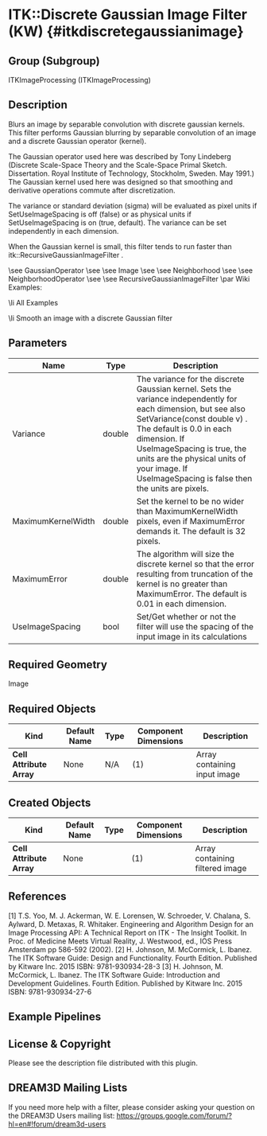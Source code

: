 ITK::Discrete Gaussian Image Filter (KW) {#itkdiscretegaussianimage}
========================

## Group (Subgroup) ##

ITKImageProcessing (ITKImageProcessing)

## Description ##

Blurs an image by separable convolution with discrete gaussian kernels. This filter performs Gaussian blurring by separable convolution of an image and a discrete Gaussian operator (kernel).

The Gaussian operator used here was described by Tony Lindeberg (Discrete Scale-Space Theory and the Scale-Space Primal Sketch. Dissertation. Royal Institute of Technology, Stockholm, Sweden. May 1991.) The Gaussian kernel used here was designed so that smoothing and derivative operations commute after discretization.

The variance or standard deviation (sigma) will be evaluated as pixel units if SetUseImageSpacing is off (false) or as physical units if SetUseImageSpacing is on (true, default). The variance can be set independently in each dimension.

When the Gaussian kernel is small, this filter tends to run faster than itk::RecursiveGaussianImageFilter .

\see GaussianOperator 
\see 
\see Image 
\see 
\see Neighborhood 
\see 
\see NeighborhoodOperator 
\see 
\see RecursiveGaussianImageFilter 
\par Wiki Examples:

\li All Examples 

\li Smooth an image with a discrete Gaussian filter

## Parameters ##

| Name | Type | Description |
|------|------|-------------|
| Variance | double| The variance for the discrete Gaussian kernel. Sets the variance independently for each dimension, but see also SetVariance(const double v) . The default is 0.0 in each dimension. If UseImageSpacing is true, the units are the physical units of your image. If UseImageSpacing is false then the units are pixels. |
| MaximumKernelWidth | double| Set the kernel to be no wider than MaximumKernelWidth pixels, even if MaximumError demands it. The default is 32 pixels. |
| MaximumError | double| The algorithm will size the discrete kernel so that the error resulting from truncation of the kernel is no greater than MaximumError. The default is 0.01 in each dimension. |
| UseImageSpacing | bool| Set/Get whether or not the filter will use the spacing of the input image in its calculations |


## Required Geometry ##

Image

## Required Objects ##

| Kind | Default Name | Type | Component Dimensions | Description |
|------|--------------|------|----------------------|-------------|
| **Cell Attribute Array** | None | N/A | (1)  | Array containing input image

## Created Objects ##

| Kind | Default Name | Type | Component Dimensions | Description |
|------|--------------|------|----------------------|-------------|
| **Cell Attribute Array** | None |  | (1)  | Array containing filtered image

## References ##

[1] T.S. Yoo, M. J. Ackerman, W. E. Lorensen, W. Schroeder, V. Chalana, S. Aylward, D. Metaxas, R. Whitaker. Engineering and Algorithm Design for an Image Processing API: A Technical Report on ITK - The Insight Toolkit. In Proc. of Medicine Meets Virtual Reality, J. Westwood, ed., IOS Press Amsterdam pp 586-592 (2002). 
[2] H. Johnson, M. McCormick, L. Ibanez. The ITK Software Guide: Design and Functionality. Fourth Edition. Published by Kitware Inc. 2015 ISBN: 9781-930934-28-3
[3] H. Johnson, M. McCormick, L. Ibanez. The ITK Software Guide: Introduction and Development Guidelines. Fourth Edition. Published by Kitware Inc. 2015 ISBN: 9781-930934-27-6

## Example Pipelines ##



## License & Copyright ##

Please see the description file distributed with this plugin.

## DREAM3D Mailing Lists ##

If you need more help with a filter, please consider asking your question on the DREAM3D Users mailing list:
https://groups.google.com/forum/?hl=en#!forum/dream3d-users
